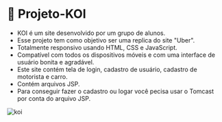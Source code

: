 # 🚗 Projeto-KOI

<ul> 
  <li>KOI é um site desenvolvido por um grupo de alunos.</li>
  <li>Esse projeto tem como objetivo ser uma replica do site "Uber".</li>
  <li>Totalmente responsivo usando HTML, CSS e JavaScript.</li>
  <li>Compatível com todos os dispositivos móveis e com uma interface de usuário bonita e agradável.</li>
  <li>Este site contém tela de login, cadastro de usuário, cadastro de motorista e carro.</li>
  <li>Contém arquivos JSP.</li>
  <li>Para conseguir fazer o cadastro ou logar você pecisa usar o Tomcast por conta do arquivo JSP.</li>
 </ul>
 
 


![koi](https://github.com/Calliev/Projeto-KOI/assets/104165218/c77f3a59-8d4a-41fb-974d-d0d07df36d13)
